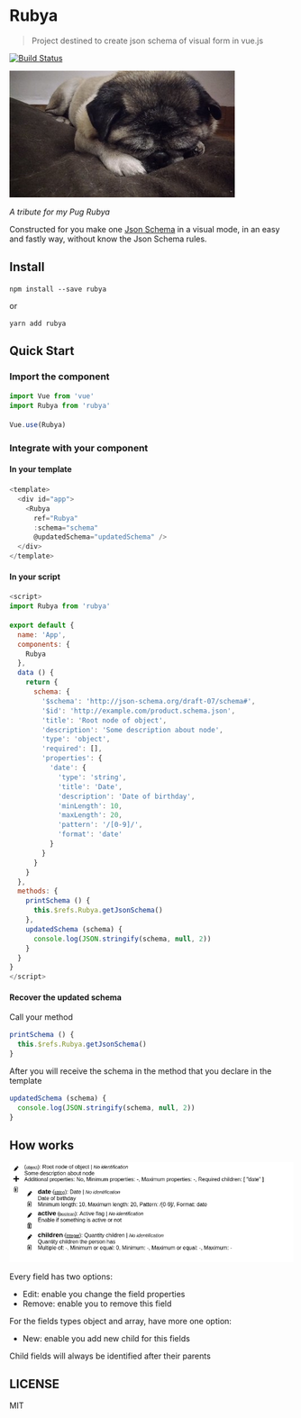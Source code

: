 # Rubya

> Project destined to create json schema of visual form in vue.js

[![Build Status](https://travis-ci.org/bertoni/rubya.svg?branch=master)](https://travis-ci.org/bertoni/rubya)

![Rubya image S2](assets/rubya.jpg "Rubya image S2")

*A tribute for my Pug Rubya*

Constructed for you make one [Json Schema](https://json-schema.org/) in a visual mode, in an easy and fastly way, without know the Json Schema rules.

## Install
```shell
npm install --save rubya
```
or
```shell
yarn add rubya
```

## Quick Start

### Import the component
``` javascript
import Vue from 'vue'
import Rubya from 'rubya'

Vue.use(Rubya)

```

### Integrate with your component
#### In your template
``` javascript
<template>
  <div id="app">
    <Rubya
      ref="Rubya"
      :schema="schema"
      @updatedSchema="updatedSchema" />
  </div>
</template>
```
#### In your script
``` javascript
<script>
import Rubya from 'rubya'

export default {
  name: 'App',
  components: {
    Rubya
  },
  data () {
    return {
      schema: {
        '$schema': 'http://json-schema.org/draft-07/schema#',
        '$id': 'http://example.com/product.schema.json',
        'title': 'Root node of object',
        'description': 'Some description about node',
        'type': 'object',
        'required': [],
        'properties': {
          'date': {
            'type': 'string',
            'title': 'Date',
            'description': 'Date of birthday',
            'minLength': 10,
            'maxLength': 20,
            'pattern': '/[0-9]/',
            'format': 'date'
          }
        }
      }
    }
  },
  methods: {
    printSchema () {
      this.$refs.Rubya.getJsonSchema()
    },
    updatedSchema (schema) {
      console.log(JSON.stringify(schema, null, 2))
    }
  }
}
</script>
```

#### Recover the updated schema
Call your method
``` javascript
printSchema () {
  this.$refs.Rubya.getJsonSchema()
}
```
After you will receive the schema in the method that you declare in the template
``` javascript
updatedSchema (schema) {
  console.log(JSON.stringify(schema, null, 2))
}
```

## How works
![Rubya screen](assets/screen.png "Rubya screen")

Every field has two options:
* Edit: enable you change the field properties
* Remove: enable you to remove this field

For the fields types object and array, have more one option:
* New: enable you add new child for this fields

Child fields will always be identified after their parents


## LICENSE
MIT
